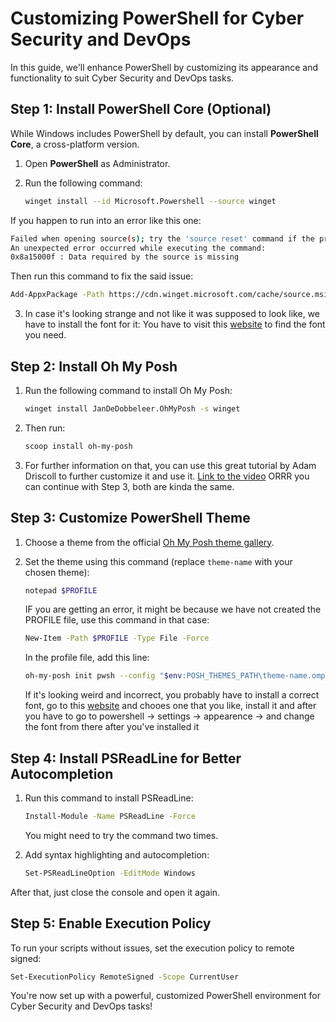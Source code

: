 # Customizing PowerShell for Cyber Security and DevOps

In this guide, we'll enhance PowerShell by customizing its appearance and functionality to suit Cyber Security and DevOps tasks.

## Step 1: Install PowerShell Core (Optional)

While Windows includes PowerShell by default, you can install **PowerShell Core**, a cross-platform version.

1. Open **PowerShell** as Administrator.
2. Run the following command:

   ```bash
   winget install --id Microsoft.Powershell --source winget
   ```
   
If you happen to run into an error like this one:

   ```bash
   Failed when opening source(s); try the 'source reset' command if the problem persists.
   An unexpected error occurred while executing the command:
   0x8a15000f : Data required by the source is missing
   ```
Then run this command to fix the said issue:

   ```bash
   Add-AppxPackage -Path https://cdn.winget.microsoft.com/cache/source.msix
   ```
3. In case it's looking strange and not like it was supposed to look like, we have to install the font for it:
   You have to visit this [website](https://www.nerdfonts.com/) to find the font you need.

## Step 2: Install Oh My Posh

1. Run the following command to install Oh My Posh:

   ```bash
   winget install JanDeDobbeleer.OhMyPosh -s winget
   ```

2. Then run:

   ```bash
   scoop install oh-my-posh
   ```

3. For further information on that, you can use this great tutorial by Adam Driscoll to further customize it and use it. [Link to the video](https://www.youtube.com/watch?v=OL9Mr4dzIWU&t=32s) ORRR you can continue with Step 3, both are kinda the same.

## Step 3: Customize PowerShell Theme

1. Choose a theme from the official [Oh My Posh theme gallery](https://ohmyposh.dev/docs/themes).
2. Set the theme using this command (replace `theme-name` with your chosen theme):

   ```bash
   notepad $PROFILE
   ```

   IF you are getting an error, it might be because we have not created the PROFILE file, use this command in that case:

   ```bash
   New-Item -Path $PROFILE -Type File -Force
   ```

   In the profile file, add this line:

   ```bash
   oh-my-posh init pwsh --config "$env:POSH_THEMES_PATH\theme-name.omp.json" | Invoke-Expression
   ```

   If it's looking weird and incorrect, you probably have to install a correct font, go to this [website](https://www.nerdfonts.com/font-downloads) and chooes    one that you like, install it and after you have to go to powershell -> settings -> appearence -> and change the font from there after you've installed it

## Step 4: Install PSReadLine for Better Autocompletion

1. Run this command to install PSReadLine:

   ```bash
   Install-Module -Name PSReadLine -Force
   ```
   
   You might need to try the command two times.

2. Add syntax highlighting and autocompletion:

   ```bash
   Set-PSReadLineOption -EditMode Windows
   ```
   
After that, just close the console and open it again.

## Step 5: Enable Execution Policy

To run your scripts without issues, set the execution policy to remote signed:

   ```bash
   Set-ExecutionPolicy RemoteSigned -Scope CurrentUser
   ```

You're now set up with a powerful, customized PowerShell environment for Cyber Security and DevOps tasks!
